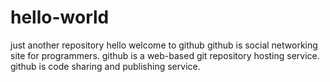 # hello-world
just another repository
hello welcome to github
github is social networking site for programmers.
github is a web-based git repository hosting service.
github is code sharing and publishing service.
